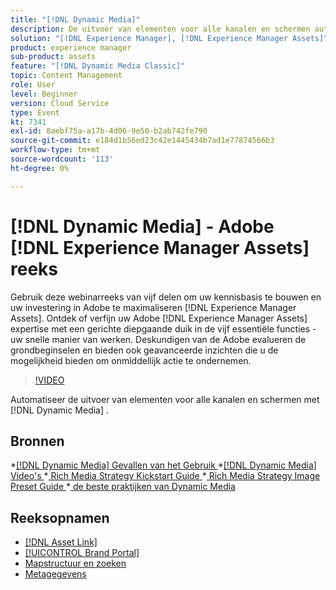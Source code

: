 ```yaml
---
title: "[!DNL Dynamic Media]"
description: De uitvoer van elementen voor alle kanalen en schermen automatiseren
solution: "[!DNL Experience Manager], [!DNL Experience Manager Assets]"
product: experience manager
sub-product: assets
feature: "[!DNL Dynamic Media Classic]"
topic: Content Management
role: User
level: Beginner
version: Cloud Service
type: Event
kt: 7341
exl-id: 8aebf75a-a17b-4d06-9e50-b2ab742fe790
source-git-commit: e184d1b56ed23c42e1445434b7ad1e77874566b3
workflow-type: tm+mt
source-wordcount: '113'
ht-degree: 0%

---
```


# [!DNL Dynamic Media] - Adobe [!DNL Experience Manager Assets] reeks

Gebruik deze webinarreeks van vijf delen om uw kennisbasis te bouwen en uw investering in Adobe te maximaliseren [!DNL Experience Manager Assets]. Ontdek of verfijn uw Adobe [!DNL Experience Manager Assets] expertise met een gerichte diepgaande duik in de vijf essentiële functies - uw snelle manier van werken. Deskundigen van de Adobe evalueren de grondbeginselen en bieden ook geavanceerde inzichten die u de mogelijkheid bieden om onmiddellijk actie te ondernemen.

>[!VIDEO](https://video.tv.adobe.com/v/332132/?quality=12&learn=on&hidetitle=true)

Automatiseer de uitvoer van elementen voor alle kanalen en schermen met [!DNL Dynamic Media] .

## Bronnen

*[[!DNL Dynamic Media]  Gevallen van het Gebruik ](https://experienceleague.adobe.com/en/docs/experience-manager-cloud-service/content/assets/dynamicmedia/dm-journey/dm-journey-part1)
*[[!DNL Dynamic Media]  Video&#39;s ](https://experienceleague.adobe.com/en/docs/experience-manager-learn/assets/dynamic-media/dynamic-media-overview-feature-video-use#dynamic-media)
*[ Rich Media Strategy Kickstart Guide ](https://www.adobe.com/content/dam/www/us/en/experience-manager/pdfs/dynamic-media-kickstart-guide-2019.pdf)
*[ Rich Media Strategy Image Preset Guide ](https://www.adobe.com/content/dam/www/us/en/experience-manager/pdfs/dynamic-media-image-preset-guide.pdf)
*[ de beste praktijken van Dynamic Media ](https://experienceleague.adobe.com/en/docs/experience-manager-cloud-service/content/assets/dynamicmedia/dm-journey/dm-best-practices)

## Reeksopnamen

* [[!DNL Asset Link]](asset-link.md)
* [[!UICONTROL Brand Portal]](brand-portal.md)
* [Mapstructuur en zoeken](folder-structure-search.md)
* [Metagegevens](metadata.md)

